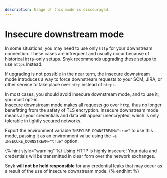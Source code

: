 ```yaml
---
description: Usage of this mode is discouraged.
---
```


# Insecure downstream mode

In some situations, you may need to use only `http` for your downstream connection. These cases are infrequent and usually occur because of historical `http-`only setups. Snyk recommends upgrading these setups to use `https` instead.

If upgrading is not possible in the near term, the insecure downstream mode introduces a way to force downstream requests to your SCM, JIRA, or other service to take place over `http` instead of `https`.

In most cases, you should avoid insecure downstream mode, and to use it, you must opt-in.\
Insecure downstream mode makes all requests go over `http`, thus no longer benefitting from the safety of TLS encryption. Insecure downstream mode means all your credentials and data will appear unencrypted, which is only tolerable in tightly secured networks.

Export the environment variable `INSECURE_DOWNSTREAM="true"` to use this mode, passing it as an environment value using the `-e INSECURE_DOWNSTREAM="true"` option.

{% hint style="warning" %}
Using HTTP is highly insecure! Your data and credentials will be transmitted in clear form over the network exchanges.

Snyk **will not be held responsible** for any credential leaks that may occur as a result of the use of insecure downstream mode.
{% endhint %}
